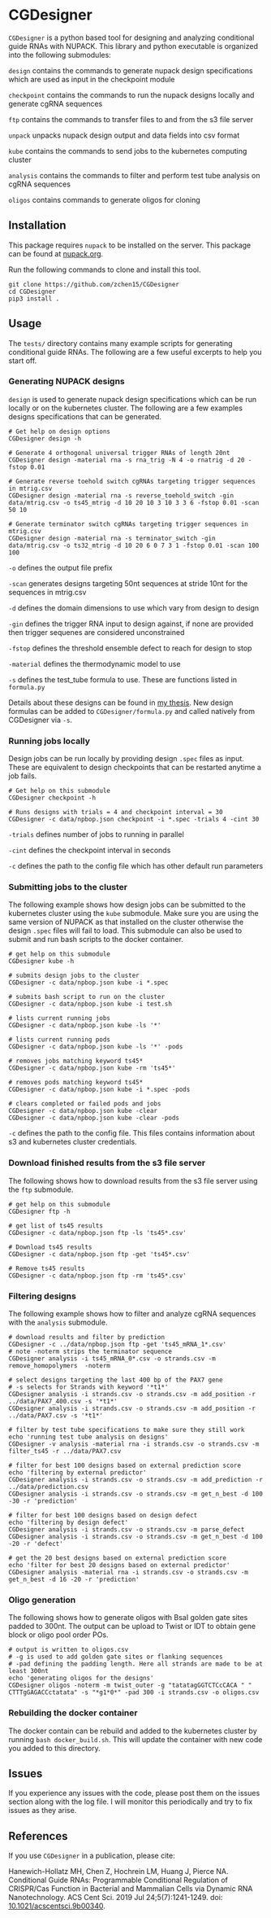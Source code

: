 # CGDesigner
`CGDesigner` is a python based tool for designing and analyzing conditional guide RNAs with NUPACK. This library and python executable is organized into the following submodules:

`design` contains the commands to generate nupack design specifications which are used as input in the checkpoint module

`checkpoint` contains the commands to run the nupack designs locally and generate cgRNA sequences

`ftp` contains the commands to transfer files to and from the s3 file server

`unpack` unpacks nupack design output and data fields into csv format

`kube` contains the commands to send jobs to the kubernetes computing cluster

`analysis` contains the commands to filter and perform test tube analysis on cgRNA sequences

`oligos` contains commands to generate oligos for cloning

## Installation
This package requires `nupack` to be installed on the server. This package can be found at [nupack.org](https://nupack.org/download/overview).

Run the following commands to clone and install this tool.
```
git clone https://github.com/zchen15/CGDesigner
cd CGDesigner
pip3 install .
```

## Usage 
The `tests/` directory contains many example scripts for generating conditional guide RNAs. The following are a few useful excerpts to help you start off.

### Generating NUPACK designs
`design` is used to generate nupack design specifications which can be run locally or on the kubernetes cluster. The following are a few examples designs specifications that can be generated.

```
# Get help on design options
CGDesigner design -h

# Generate 4 orthogonal universal trigger RNAs of length 20nt
CGDesigner design -material rna -s rna_trig -N 4 -o rnatrig -d 20 -fstop 0.01

# Generate reverse toehold switch cgRNAs targeting trigger sequences in mtrig.csv
CGDesigner design -material rna -s reverse_toehold_switch -gin data/mtrig.csv -o ts45_mtrig -d 10 20 10 3 10 3 3 6 -fstop 0.01 -scan 50 10

# Generate terminator switch cgRNAs targeting trigger sequences in mtrig.csv
CGDesigner design -material rna -s terminator_switch -gin data/mtrig.csv -o ts32_mtrig -d 10 20 6 0 7 3 1 -fstop 0.01 -scan 100 100
```
`-o` defines the output file prefix

`-scan` generates designs targeting 50nt sequences at stride 10nt for the sequences in mtrig.csv

`-d` defines the domain dimensions to use which vary from design to design

`-gin` defines the trigger RNA input to design against, if none are provided then trigger sequenes are considered unconstrained

`-fstop` defines the threshold ensemble defect to reach for design to stop

`-material` defines the thermodynamic model to use

`-s` defines the test_tube formula to use. These are functions listed in `formula.py`

Details about these designs can be found in [my thesis](https://github.com/zchen15/CaltechThesis/raw/main/revisions/Thesis_20230225ZC.pdf). New design formulas can be added to `CGDesigner/formula.py` and called natively from CGDesigner via `-s`.

### Running jobs locally
Design jobs can be run locally by providing design `.spec` files as input. These are equivalent to design checkpoints that can be restarted anytime a job fails.

```
# Get help on this submodule
CGDesigner checkpoint -h

# Runs designs with trials = 4 and checkpoint interval = 30
CGDesigner -c data/npbop.json checkpoint -i *.spec -trials 4 -cint 30 
```

`-trials` defines number of jobs to running in parallel

`-cint` defines the checkpoint interval in seconds

`-c` defines the path to the config file which has other default run parameters

### Submitting jobs to the cluster
The following example shows how design jobs can be submitted to the kubernetes cluster using the `kube` submodule. Make sure you are using the same version of NUPACK as that installed on the cluster otherwise the design `.spec` files will fail to load. This submodule can also be used to submit and run bash scripts to the docker container.

```
# get help on this submodule
CGDesigner kube -h

# submits design jobs to the cluster
CGDesigner -c data/npbop.json kube -i *.spec

# submits bash script to run on the cluster
CGDesigner -c data/npbop.json kube -i test.sh

# lists current running jobs
CGDesigner -c data/npbop.json kube -ls '*'

# lists current running pods
CGDesigner -c data/npbop.json kube -ls '*' -pods

# removes jobs matching keyword ts45*
CGDesigner -c data/npbop.json kube -rm 'ts45*'

# removes pods matching keyword ts45*
CGDesigner -c data/npbop.json kube -i *.spec -pods

# clears completed or failed pods and jobs
CGDesigner -c data/npbop.json kube -clear
CGDesigner -c data/npbop.json kube -clear -pods
```

`-c` defines the path to the config file. This files contains information about s3 and kubernetes cluster credentials.

### Download finished results from the s3 file server
The following shows how to download results from the s3 file server using the `ftp` submodule.
```
# get help on this submodule
CGDesigner ftp -h

# get list of ts45 results
CGDesigner -c data/npbop.json ftp -ls 'ts45*.csv'

# Download ts45 results
CGDesigner -c data/npbop.json ftp -get 'ts45*.csv'

# Remove ts45 results
CGDesigner -c data/npbop.json ftp -rm 'ts45*.csv'
```

### Filtering designs
The following example shows how to filter and analyze cgRNA sequences with the `analysis` submodule.
```
# download results and filter by prediction
CGDesigner -c ../data/npbop.json ftp -get 'ts45_mRNA_1*.csv'
# note -noterm strips the terminator sequence
CGDesigner analysis -i ts45_mRNA_0*.csv -o strands.csv -m remove_homopolymers  -noterm

# select designs targeting the last 400 bp of the PAX7 gene
# -s selects for Strands with keyword '*t1*'
CGDesigner analysis -i strands.csv -o strands.csv -m add_position -r ../data/PAX7_400.csv -s '*t1*'
CGDesigner analysis -i strands.csv -o strands.csv -m add_position -r ../data/PAX7.csv -s '*t1*'

# filter by test tube specifications to make sure they still work
echo 'running test tube analysis on designs'
CGDesigner -v analysis -material rna -i strands.csv -o strands.csv -m filter_ts45 -r ../data/PAX7.csv

# filter for best 100 designs based on external prediction score
echo 'filtering by external predictor'
CGDesigner analysis -i strands.csv -o strands.csv -m add_prediction -r ../data/prediction.csv
CGDesigner analysis -i strands.csv -o strands.csv -m get_n_best -d 100 -30 -r 'prediction'

# filter for best 100 designs based on design defect
echo 'filtering by design defect'
CGDesigner analysis -i strands.csv -o strands.csv -m parse_defect
CGDesigner analysis -i strands.csv -o strands.csv -m get_n_best -d 100 -20 -r 'defect'

# get the 20 best designs based on external prediction score
echo 'filter for best 20 designs based on external predictor'
CGDesigner analysis -material rna -i strands.csv -o strands.csv -m get_n_best -d 16 -20 -r 'prediction'
```

### Oligo generation
The following shows how to generate oligos with BsaI golden gate sites padded to 300nt. The output can be upload to Twist or IDT to obtain gene block or oligo pool order POs.
```
# output is written to oligos.csv
# -g is used to add golden gate sites or flanking sequences
# -pad defining the padding length. Here all strands are made to be at least 300nt
echo 'generating oligos for the designs'
CGDesigner oligos -noterm -m twist_outer -g "tatatagGGTCTCcCACA " " CTTTgGAGACCctatata" -s "*g1*0*" -pad 300 -i strands.csv -o oligos.csv
```

### Rebuilding the docker container
The docker contain can be rebuild and added to the kubernetes cluster by running `bash docker_build.sh`. This will update the container with new code you added to this directory.


## Issues
If you experience any issues with the code, please post them on the issues section along with the log file. I will monitor this periodically and try to fix issues as they arise.

## References
If you use `CGDesigner` in a publication, please cite:

Hanewich-Hollatz MH, Chen Z, Hochrein LM, Huang J, Pierce NA. Conditional Guide RNAs: Programmable Conditional Regulation of CRISPR/Cas Function in Bacterial and Mammalian Cells via Dynamic RNA Nanotechnology. ACS Cent Sci. 2019 Jul 24;5(7):1241-1249. doi: [10.1021/acscentsci.9b00340](https://doi.org/10.1021/acscentsci.9b00340).

